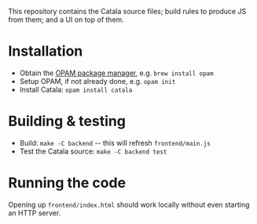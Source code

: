 This repository contains the Catala source files; build rules to produce JS from
them; and a UI on top of them.

Installation
============

- Obtain the [OPAM package manager](https://opam.ocaml.org/), e.g. `brew install opam`
- Setup OPAM, if not already done, e.g. `opam init`
- Install Catala: `opam install catala`

Building & testing
==================

- Build: `make -C backend` -- this will refresh `frontend/main.js`
- Test the Catala source: `make -C backend test`

Running the code
================

Opening up `frontend/index.html` should work locally without even starting an
HTTP server.
